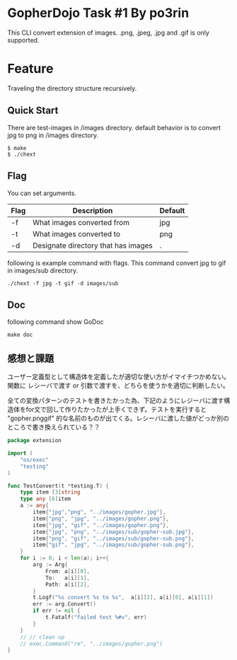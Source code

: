 # GopherDojo Task #1 By po3rin

This CLI convert extension of images. .png, .jpeg, .jpg and .gif is only supported.

# Feature

Traveling the directory structure recursively.

## Quick Start

There are test-images in /images directory.
default behavior is to convert jpg to png in /images directory.

```
$ make
$ ./chext
```

## Flag

You can set arguments.

|  Flag  |  Description  | Default |
| ---- | ---- | --- |
|  -f  |  What images converted from  | jpg |
|  -t  |  What images converted to  | png |
|  -d  |  Designate directory that has images | . |

following is example command with flags. This command convert jpg to gif in images/sub directory.

```
./chext -f jpg -t gif -d images/sub
```

## Doc

following command show GoDoc

```
make doc
```

## 感想と課題
ユーザー定義型として構造体を定義したが適切な使い方がイマイチつかめない。関数に レシーバで渡す or 引数で渡すを、どちらを使うかを適切に判断したい。

全ての変換パターンのテストを書きたかった為、下記のようにレジーバに渡す構造体をfor文で回して作りたかったが上手くできず。テストを実行すると "gopher.pnggif" 的な名前のものが出てくる。レシーバに渡した値がどっか別のところで書き換えられている？？

```go
package extension

import (
	"os/exec"
	"testing"
)

func TestConvert(t *testing.T) {
	type item [3]string
	type any [6]item
	a := any{
		item{"jpg","png", "../images/gopher.jpg"}, 
		item{"png", "jpg", "../images/gopher.png"},
		item{"jpg", "gif", "../images/gopher.png"},
		item{"jpg", "png", "../images/sub/gopher-sub.jpg"},
		item{"png", "gif", "../images/sub/gopher-sub.png"},
		item{"gif", "jpg", "../images/sub/gopher-sub.png"},
	}
	for i := 0; i < len(a); i++{
		arg := Arg{
			From: a[i][0],
			To:   a[i][1],
			Path: a[i][2],
		}
		t.Logf("%s convert %s to %s",  a[i][2], a[i][0], a[i][1])
		err := arg.Convert()
		if err != nil {
			t.Fatalf("failed test %#v", err)
		}
    }
    // // clean up
	// exec.Command("rm", "../images/gopher.png")
}
```